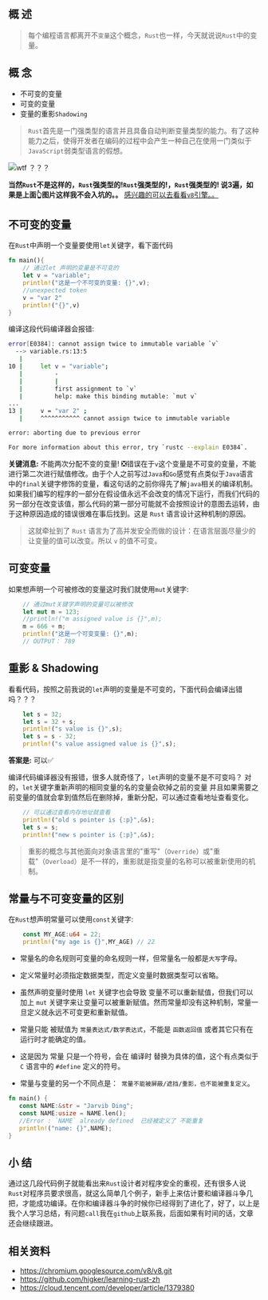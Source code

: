 ## 概 述

> 每个编程语言都离开不`变量`这个概念，`Rust`也一样，今天就说说`Rust`中的变量。

## 概 念

- 不可变的变量
- 可变的变量
- 变量的重影`Shadowing`


> `Rust`首先是一门强类型的语言并且具备自动判断变量类型的能力。有了这种能力之后，使得开发者在编码的过程中会产生一种自己在使用一门类似于`JavaScript`弱类型语言的假想。

![wtf ？？？](https://tva1.sinaimg.cn/large/008eGmZEgy1gmyzfrz1g1j30g10giq9j.jpg)


**当然`Rust`不是这样的，`Rust`强类型的!`Rust`强类型的!，`Rust`强类型的! 说3遍，如果是上面👆图片这样我不会入坑的。。** [感兴趣的可以去看看`v8`引擎。。](https://chromium.googlesource.com/v8/v8.git)


## 不可变的变量

在`Rust`中声明一个变量要使用`let`关键字，看下面代码

```rust linenums="1" 
fn main(){
    // 通过let 声明的变量是不可变的
    let v = "variable";
    println!("这是一个不可变的变量: {}",v);
    //unexpected token
    v = "var 2" 
    println!("{}",v)
}
```

编译这段代码编译器会报错:

```bash linenums="1" hl_lines="4" 
error[E0384]: cannot assign twice to immutable variable `v`
  --> variable.rs:13:5
   |
10 |     let v = "variable";
   |         -
   |         |
   |         first assignment to `v`
   |         help: make this binding mutable: `mut v`
...
13 |     v = "var 2" ;
   |     ^^^^^^^^^^^ cannot assign twice to immutable variable

error: aborting due to previous error

For more information about this error, try `rustc --explain E0384`.
```
**关键消息:** 不能两次分配不变的变量! ❎错误在于`v`这个变量是不可变的变量，不能进行第二次进行赋值修改。由于个人之前写过`Java`和`Go`感觉有点类似于`Java`语言中的`final`关键字修饰的变量，看这句话的之前你得先了解`java`相关的编译机制。如果我们编写的程序的一部分在假设值永远不会改变的情况下运行，而我们代码的另一部分在改变该值，那么代码的第一部分可能就不会按照设计的意图去运转，由于这种原因造成的错误很难在事后找到。这是 `Rust` 语言设计这种机制的原因。

> 这就牵扯到了 `Rust` 语言为了高并发安全而做的设计：在语言层面尽量少的让变量的值可以改变。所以 `v` 的值不可变。

## 可变变量

如果想声明一个可被修改的变量这时我们就使用`mut`关键字:

```rust linenums="1"
    // 通过mut关键字声明的变量可以被修改
    let mut m = 123;
    //println!("m assigned value is {}",m);
    m = 666 + m;
    println!("这是一个可变变量: {}",m);
    // OUTPUT： 789
```

## 重影 & Shadowing

看看代码，按照之前我说的`let`声明的变量是不可变的，下面代码会编译出错吗？？？

```RUST linenums="1"
    let s = 32;
    let s = 32 + s;
    println!("s value is {}",s);
    let s = s - 32;
    println!("s value assigned value is {}",s);
```

**答案是:** 可以✅

编译代码编译器没有报错，很多人就奇怪了，`let`声明的变量不是不可变吗？
对的，`let`关键字重新声明的相同变量的名的变量会砍掉之前的变量
并且如果需要之前变量的值就会拿到值然后在删除掉，重新分配，可以通过查看地址查看变化。

```rust linenums="1"
    // 可以通过查看内存地址就查看
    println!("old s pointer is {:p}",&s);
    let s = s;
    println!("new s pointer is {:p}",&s);
```

> 重影的概念与其他面向对象语言里的"重写"（`Override`）或"重载"（`Overload`）是不一样的，重影就是指变量的名称可以被重新使用的机制。


## 常量与不可变变量的区别

在`Rust`想声明常量可以使用`const`关键字:

```Rust linenums="1"
    const MY_AGE:u64 = 22;
    println!("my age is {}",MY_AGE) // 22
```

- 常量名的命名规则可变量的命名规则一样，但常量名一般都是`大写`字母。

- 定义常量时必须指定数据类型，而定义变量时数据类型可以省略。

- 虽然声明变量时使用 `let` 关键字也会导致 变量不可以重新赋值，但我们可以加上 `mut` 关键字来让变量可以被重新赋值。然而常量却没有这种机制，常量一旦定义就永远不可变更和重新赋值。

- 常量只能 被赋值为 `常量表达式/数学表达式`，不能是 `函数返回值` 或者其它只有在运行时才能确定的值。

- 这是因为 常量 只是一个符号，会在 编译时 替换为具体的值，这个有点类似于 `C` 语言中的 `#define` 定义的符号。

- 常量与变量的另一个不同点是：` 常量不能被屏蔽/遮挡/重影，也不能被重复定义`。

```rust linenums="1" 
fn main() {
   const NAME:&str = "Jarvib Ding";
   const NAME:usize = NAME.len(); 
   //Error : `NAME` already defined  已经被定义了 不能重复
   println!("name: {}",NAME);
}
```

## 小 结
通过这几段代码例子就能看出来`Rust`设计者对程序安全的重视，还有很多人说`Rust`对程序员要求很高，就这么简单几个例子，新手上来估计要和编译器斗争几把，才能成功编译。在你和编译器斗争的时候你已经得到了进化了，好了，以上是我个人学习总结，有问题`call`我在`github`上联系我，后面如果有时间的话，文章还会继续跟进。

## 相关资料
- https://chromium.googlesource.com/v8/v8.git
- https://github.com/higker/learning-rust-zh
- https://cloud.tencent.com/developer/article/1379380